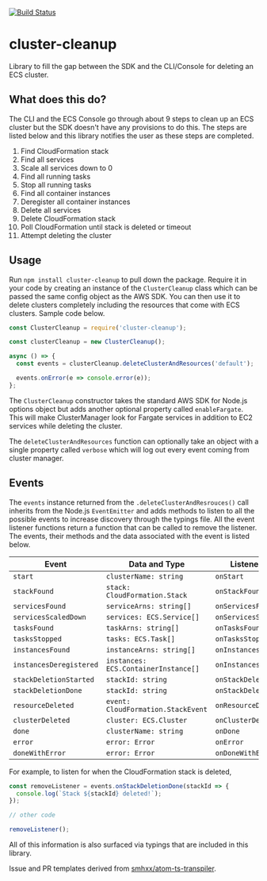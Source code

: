 [![Build Status](https://travis-ci.com/YashdalfTheGray/cluster-cleanup.svg?branch=master)](https://travis-ci.com/YashdalfTheGray/cluster-cleanup)

# cluster-cleanup

Library to fill the gap between the SDK and the CLI/Console for deleting an ECS cluster.

## What does this do?

The CLI and the ECS Console go through about 9 steps to clean up an ECS cluster but the SDK doesn't have any provisions to do this. The steps are listed below and this library notifies the user as these steps are completed.

1. Find CloudFormation stack
1. Find all services
1. Scale all services down to 0
1. Find all running tasks
1. Stop all running tasks
1. Find all container instances
1. Deregister all container instances
1. Delete all services
1. Delete CloudFormation stack
1. Poll CloudFormation until stack is deleted or timeout
1. Attempt deleting the cluster

## Usage

Run `npm install cluster-cleanup` to pull down the package. Require it in your code by creating an instance of the `ClusterCleanup` class which can be passed the same config object as the AWS SDK. You can then use it to delete clusters completely including the resources that come with ECS clusters. Sample code below.

```javascript
const ClusterCleanup = require('cluster-cleanup');

const clusterCleanup = new ClusterCleanup();

async () => {
  const events = clusterCleanup.deleteClusterAndResources('default');

  events.onError(e => console.error(e));
};
```

The `ClusterCleanup` constructor takes the standard AWS SDK for Node.js options object but adds another optional property called `enableFargate`. This will make ClusterManager look for Fargate services in addition to EC2 services while deleting the cluster.

The `deleteClusterAndResources` function can optionally take an object with a single property called `verbose` which will log out every event coming from cluster manager.

## Events

The `events` instance returned from the `.deleteClusterAndResrouces()` call inherits from the Node.js `EventEmitter` and adds methods to listen to all the possible events to increase discovery through the typings file. All the event listener functions return a function that can be called to remove the listener. The events, their methods and the data associated with the event is listed below.

| Event                   | Data and Type                        | Listener Method           |
| ----------------------- | ------------------------------------ | ------------------------- |
| `start`                 | `clusterName: string`                | `onStart`                 |
| `stackFound`            | `stack: CloudFormation.Stack`        | `onStackFound`            |
| `servicesFound`         | `serviceArns: string[]`              | `onServicesFound`         |
| `servicesScaledDown`    | `services: ECS.Service[]`            | `onServicesScaledDown`    |
| `tasksFound`            | `taskArns: string[]`                 | `onTasksFound`            |
| `tasksStopped`          | `tasks: ECS.Task[]`                  | `onTasksStopped`          |
| `instancesFound`        | `instanceArns: string[]`             | `onInstancesFound`        |
| `instancesDeregistered` | `instances: ECS.ContainerInstance[]` | `onInstancesDeregistered` |
| `stackDeletionStarted`  | `stackId: string`                    | `onStackDeletionStarted`  |
| `stackDeletionDone`     | `stackId: string`                    | `onStackDeletionDone`     |
| `resourceDeleted`       | `event: CloudFormation.StackEvent`   | `onResourceDeleted`       |
| `clusterDeleted`        | `cluster: ECS.Cluster`               | `onClusterDeleted`        |
| `done`                  | `clusterName: string`                | `onDone`                  |
| `error`                 | `error: Error`                       | `onError`                 |
| `doneWithError`         | `error: Error`                       | `onDoneWithError`         |

For example, to listen for when the CloudFormation stack is deleted,

```javascript
const removeListener = events.onStackDeletionDone(stackId => {
  console.log(`Stack ${stackId} deleted!`);
});

// other code

removeListener();
```

All of this information is also surfaced via typings that are included in this library.

Issue and PR templates derived from [smhxx/atom-ts-transpiler](https://github.com/smhxx/atom-ts-transpiler).
